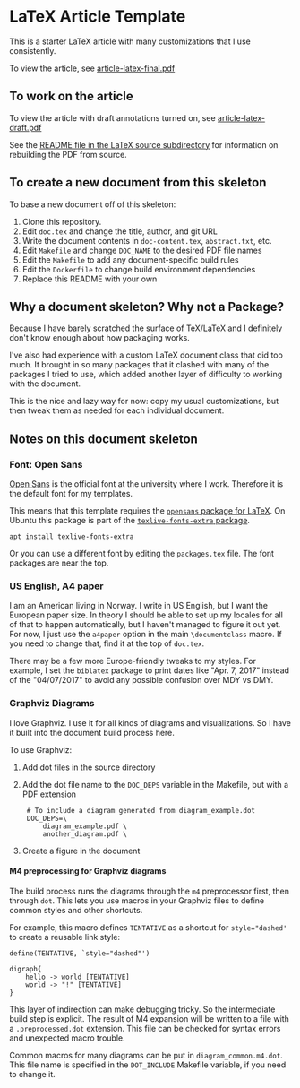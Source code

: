 LaTeX Article Template
==================================================

<!-- From-Template TODO: Be sure to change this description -->
This is a starter LaTeX article with many customizations that I use consistently.

<!-- From-Template TODO: Be sure to change all "article-latex" file names -->
To view the article, see
[article-latex-final.pdf](article-latex-final.pdf)

## To work on the article

To view the article with draft annotations turned on, see
[article-latex-draft.pdf](article-latex-draft.pdf)

See the [README file in the LaTeX source subdirectory](article-latex-src/README.md) for information on rebuilding the PDF from source.


<!-- From-Template TODO: Delete everything below here -->

## To create a new document from this skeleton

To base a new document off of this skeleton:

1. Clone this repository.
2. Edit `doc.tex` and change the title, author, and git URL
3. Write the document contents in `doc-content.tex`, `abstract.txt`, etc.
4. Edit `Makefile` and change `DOC_NAME` to the desired PDF file names
5. Edit the `Makefile` to add any document-specific build rules
6. Edit the `Dockerfile` to change build environment dependencies
7. Replace this README with your own


## Why a document skeleton? Why not a Package?

Because I have barely scratched the surface of TeX/LaTeX and I definitely
don't know enough about how packaging works.

I've also had experience with a custom LaTeX document class that did too much.
It brought in so many packages that it clashed with many of the packages I tried to use,
which added another layer of difficulty to working with the document.

This is the nice and lazy way for now:
copy my usual customizations,
but then tweak them as needed for each individual document.


## Notes on this document skeleton


### Font: Open Sans

[Open Sans](https://fonts.google.com/specimen/Open+Sans)
is the official font at the university where I work.
Therefore it is the default font for my templates.

This means that this template requires the
[`opensans` package for LaTeX](https://ctan.org/pkg/opensans).
On Ubuntu this package is part of the
[`texlive-fonts-extra` package](https://packages.ubuntu.com/xenial/texlive-fonts-extra).

    apt install texlive-fonts-extra

Or you can use a different font by editing the `packages.tex` file.
The font packages are near the top.


### US English, A4 paper

I am an American living in Norway.
I write in US English, but I want the European paper size.
In theory I should be able to set up my locales for all of that to happen
automatically, but I haven't managed to figure it out yet.
For now, I just use the `a4paper` option in the main `\documentclass` macro.
If you need to change that, find it at the top of `doc.tex`.

There may be a few more Europe-friendly tweaks to my styles.
For example, I set the `biblatex` package to print dates like "Apr. 7, 2017"
instead of the "04/07/2017" to avoid any possible confusion over MDY vs DMY.


### Graphviz Diagrams

I love Graphviz.
I use it for all kinds of diagrams and visualizations.
So I have it built into the document build process here.

To use Graphviz:

1. Add dot files in the source directory

2. Add the dot file name to the `DOC_DEPS` variable in the Makefile,
    but with a PDF extension

        # To include a diagram generated from diagram_example.dot
        DOC_DEPS=\
            diagram_example.pdf \
            another_diagram.pdf \

3. Create a figure in the document


#### M4 preprocessing for Graphviz diagrams

The build process runs the diagrams through the `m4` preprocessor first,
then through `dot`.
This lets you use macros in your Graphviz files to define common styles
and other shortcuts.

For example, this macro defines `TENTATIVE` as a shortcut for `style="dashed'`
to create a reusable link style:


    define(TENTATIVE, `style="dashed"')

    digraph{
        hello -> world [TENTATIVE]
        world -> "!" [TENTATIVE]
    }

This layer of indirection can make debugging tricky.
So the intermediate build step is explicit.
The result of M4 expansion will be written to a file with a
`.preprocessed.dot` extension.
This file can be checked for syntax errors and unexpected macro trouble.

Common macros for many diagrams can be put in `diagram_common.m4.dot`.
This file name is specified in the `DOT_INCLUDE` Makefile variable,
if you need to change it.
